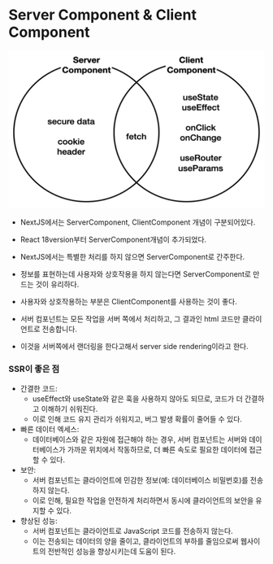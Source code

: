 # Server Component & Client Component

<img src="../Img/NextJS_Component.png" />

- NextJS에서는 ServerComponent, ClientComponent 개념이 구분되어있다.
- React 18version부터 ServerComponent개념이 추가되었다.
- NextJS에서는 특별한 처리를 하지 않으면 ServerComponent로 간주한다.
- 정보를 표현하는데 사용자와 상호작용을 하지 않는다면 ServerComponent로 만드는 것이 유리하다.
- 사용자와 상호작용하는 부분은 ClientComponent를 사용하는 것이 좋다.

- 서버 컴포넌트는 모든 작업을 서버 쪽에서 처리하고, 그 결과인 html 코드만 클라이언트로 전송합니다.
- 이것을 서버쪽에서 랜더링을 한다고해서 server side rendering이라고 한다.

### SSR이 좋은 점

- 간결한 코드:
  - useEffect와 useState와 같은 훅을 사용하지 않아도 되므로, 코드가 더 간결하고 이해하기 쉬워진다.
  - 이로 인해 코드 유지 관리가 쉬워지고, 버그 발생 확률이 줄어들 수 있다.
- 빠른 데이터 엑세스:
  - 데이터베이스와 같은 자원에 접근해야 하는 경우, 서버 컴포넌트는 서버와 데이터베이스가 가까운 위치에서 작동하므로, 더 빠른 속도로 필요한 데이터에 접근할 수 있다.
- 보안:
  - 서버 컴포넌트는 클라이언트에 민감한 정보(예: 데이터베이스 비밀번호)를 전송하지 않는다.
  - 이로 인해, 필요한 작업을 안전하게 처리하면서 동시에 클라이언트의 보안을 유지할 수 있다.
- 향상된 성능:
  - 서버 컴포넌트는 클라이언트로 JavaScript 코드를 전송하지 않는다.
  - 이는 전송되는 데이터의 양을 줄이고, 클라이언트의 부하를 줄임으로써 웹사이트의 전반적인 성능을 향상시키는데 도움이 된다.
